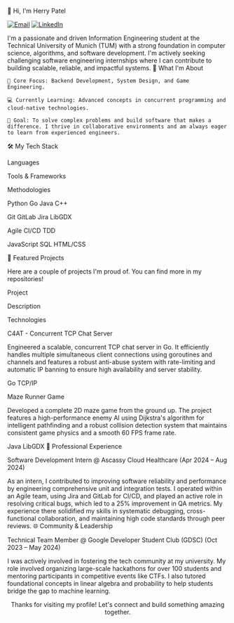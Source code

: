 👋 Hi, I'm Herry Patel

<p align="left">
<a href="mailto:herry.patel@tum.de"><img src="https://www.google.com/search?q=https://img.shields.io/badge/Email" alt="Email"/></a>
<a href="https://www.linkedin.com/in/herrypatel/" target="_blank"><img src="https://www.google.com/search?q=https://img.shields.io/badge/LinkedIn-Herry%2520Patel-blue%3Fstyle%3Dfor-the-badge%26logo%3Dlinkedin" alt="LinkedIn"/></a>
</p>

I'm a passionate and driven Information Engineering student at the Technical University of Munich (TUM) with a strong foundation in computer science, algorithms, and software development. I'm actively seeking challenging software engineering internships where I can contribute to building scalable, reliable, and impactful systems.
🚀 What I'm About

    🧠 Core Focus: Backend Development, System Design, and Game Engineering.

    💻 Currently Learning: Advanced concepts in concurrent programming and cloud-native technologies.

    🌱 Goal: To solve complex problems and build software that makes a difference. I thrive in collaborative environments and am always eager to learn from experienced engineers.

🛠️ My Tech Stack

Languages
	

Tools & Frameworks
	

Methodologies

Python Go Java C++
	

Git GitLab Jira LibGDX
	

Agile CI/CD TDD

JavaScript SQL HTML/CSS
	


	


🌟 Featured Projects

Here are a couple of projects I'm proud of. You can find more in my repositories!

Project
	

Description
	

Technologies

C4AT - Concurrent TCP Chat Server
	

Engineered a scalable, concurrent TCP chat server in Go. It efficiently handles multiple simultaneous client connections using goroutines and channels and features a robust anti-abuse system with rate-limiting and automatic IP banning to ensure high availability and server stability.
	

Go TCP/IP

Maze Runner Game
	

Developed a complete 2D maze game from the ground up. The project features a high-performance enemy AI using Dijkstra's algorithm for intelligent pathfinding and a robust collision detection system that maintains consistent game physics and a smooth 60 FPS frame rate.
	

Java LibGDX
💼 Professional Experience

Software Development Intern @ Ascassy Cloud Healthcare (Apr 2024 – Aug 2024)

As an intern, I contributed to improving software reliability and performance by engineering comprehensive unit and integration tests. I operated within an Agile team, using Jira and GitLab for CI/CD, and played an active role in resolving critical bugs, which led to a 25% improvement in QA metrics. My experience there solidified my skills in systematic debugging, cross-functional collaboration, and maintaining high code standards through peer reviews.
🌐 Community & Leadership

Technical Team Member @ Google Developer Student Club (GDSC) (Oct 2023 – May 2024)

I was actively involved in fostering the tech community at my university. My role involved organizing large-scale hackathons for over 100 students and mentoring participants in competitive events like CTFs. I also tutored foundational concepts in linear algebra and probability to help students bridge the gap to machine learning.

<p align="center">
Thanks for visiting my profile! Let's connect and build something amazing together.
</p>
